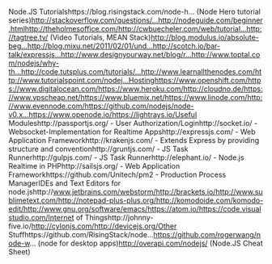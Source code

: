 Node.JS Tutorialshttps://blog.risingstack.com/node-h... (Node Hero tutorial series)http://stackoverflow.com/questions/...http://nodeguide.com/beginner.htmlhttp://theholmesoffice.com/http://cwbuecheler.com/web/tutorial...http://tagtree.tv/ (Video Tutorials, MEAN Stack)http://blog.modulus.io/absolute-beg...http://blog.mixu.net/2011/02/01/und...http://scotch.io/bar-talk/expressjs...http://www.designyourway.net/blog/r...http://www.toptal.com/nodejs/why-th...http://code.tutsplus.com/tutorials/...http://www.learnallthenodes.com/http://www.tutorialspoint.com/nodej...Hostinghttps://www.openshift.com/https://www.digitalocean.com/https://www.heroku.com/http://cloudno.de/https://www.vpscheap.net/https://www.bluemix.net/https://www.linode.com/http://www.evennode.com/https://github.com/nodejs/node-v0.x...https://www.openode.io/https://lightrays.io/Useful Moduleshttp://passportjs.org/ - User Authorization/Loginhttp://socket.io/ - Websocket-Implementation for Realtime Appshttp://expressjs.com/ - Web Application Frameworkhttp://krakenjs.com/ - Extends Express by providing structure and conventionhttp://gruntjs.com/ - JS Task Runnerhttp://gulpjs.com/ - JS Task Runnerhttp://elephant.io/ - Node.js Realtime in PHPhttp://sailsjs.org/ - Web Application Frameworkhttps://github.com/Unitech/pm2 - Production Process ManagerIDEs and Text Editors for node.jshttp://www.jetbrains.com/webstorm/http://brackets.io/http://www.sublimetext.com/http://notepad-plus-plus.org/http://komodoide.com/komodo-edit/http://www.gnu.org/software/emacs/https://atom.io/https://code.visualstudio.com/Internet of Thingshttp://johnny-five.io/http://cylonjs.com/http://devicejs.org/Other Stuffhttps://github.com/RisingStack/node...https://github.com/rogerwang/node-w... (node for desktop apps)http://overapi.com/nodejs/ (Node.JS Cheat Sheet)
